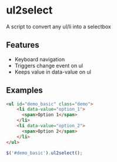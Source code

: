 # ul2select

A script to convert any ul/li into a selectbox

## Features

* Keyboard navigation
* Triggers change event on ul
* Keeps value in data-value on ul

## Examples

```html
<ul id="demo_basic" class="demo">
	<li data-value="option_1">
	  <span>Option 1</span>
	</li>
	<li data-value="option_2">
	  <span>Option 2</span>
	</li>
</ul>
```

```javascript
$('#demo_basic').ul2select();
```
